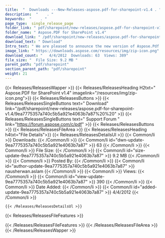 ```yaml
---
title:  "  Downloads ---New-Releases-aspose.pdf-for-sharepoint-v1.4 . " 
description:  "    . " 
keywords:  "    . " 
page_type:  single_release_page
folder_link: " pdf/sharepoint/new-releases/aspose.pdf-for-sharepoint-v1.4/"
folder_name: " Aspose.PDF for SharePoint v1.4"
download_link: " /pdf/sharepoint/new-releases/aspose.pdf-for-sharepoint-v1.4/9ea7775357a740c5b5a921e4063b7a87"
download_text: " Download"
Intro_text: " We are pleased to announce the new version of Aspose.Pdf for SharePoint v1.4 wit..."
image_link: " https://downloads.aspose.com/resources/img/zip-icon.png"
download_count: "   4/4/2012  Downloads: 63  Views: 389"
file_size: "  File Size: 9.2 MB "
parent_path: "pdf/sharepoint"
section_parent_path: "pdf/sharepoint"
weight: 21 
---
```


{{< Releases/ReleasesWapper >}}
  {{< Releases/ReleasesHeading H2txt=" Aspose.PDF for SharePoint v1.4" imagelink="/resources/img/zip-icon.png">}}
  {{< Releases/ReleasesButtons >}}
    {{< Releases/ReleasesSingleButtons text=" Download" link="/pdf/sharepoint/new-releases/aspose.pdf-for-sharepoint-v1.4/9ea7775357a740c5b5a921e4063b7a87%20%20" >}}
    {{< Releases/ReleasesSingleButtons text=" Support Forum " link="https://forum.aspose.com/c/pdf" >}}
  {{< Releases/ReleasesButtons >}}
  {{< Releases/ReleasesFileArea >}}
    {{< Releases/ReleasesHeading h4txt="File Details">}}
    {{< Releases/ReleasesDetailsUl >}}
            {{< Common/li  >}} Downloads: {{< /Common/li >}} 
      {{< Common/li id="dwn-update-9ea7775357a740c5b5a921e4063b7a87" >}} 63 {{< /Common/li >}} 
      {{< Common/li  >}} File Size: {{< /Common/li >}} 
      {{< Common/li id="size-update-9ea7775357a740c5b5a921e4063b7a87" >}} 9.2 MB {{< /Common/li >}} 
      {{< Common/li  >}} Posted By: {{< /Common/li >}} 
      {{< Common/li id="author-update-9ea7775357a740c5b5a921e4063b7a87" >}} nausherwan.aslam {{< /Common/li >}} 
      {{< Common/li  >}} Views: {{< /Common/li >}} 
      {{< Common/li id="view-update-9ea7775357a740c5b5a921e4063b7a87" >}} 390 {{< /Common/li >}} 
      {{< Common/li  >}} Date Added: {{< /Common/li >}} 
      {{< Common/li id="added-update-9ea7775357a740c5b5a921e4063b7a87" >}} 4/4/2012 {{< /Common/li >}} 

    {{< /Releases/ReleasesDetailsUl >}}

  {{< Releases/ReleasesFileFeatures >}}
      
  {{< /Releases/ReleasesFileFeatures >}}
 {{< /Releases/ReleasesFileArea >}}
{{< /Releases/ReleasesWapper >}}


